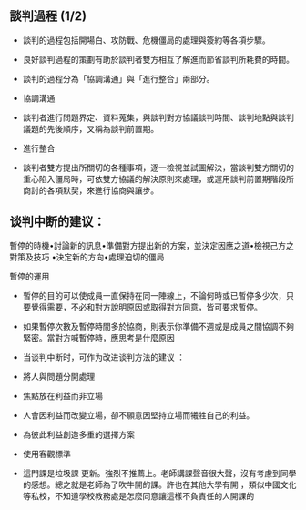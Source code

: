 ## 談判過程 (1/2)

- 談判的過程包括開場白、攻防戰、危機僵局的處理與簽約等各項步驟。

- 良好談判過程的策劃有助於談判者雙方相互了解進而節省談判所耗費的時間。

- 談判的過程分為「協調溝通」與「進行整合」兩部分。

- 協調溝通

- 談判者進行問題界定、資料蒐集，與談判對方協議談判時間、談判地點與談判議題的先後順序，又稱為談判前置期。

- 進行整合

- 談判者雙方提出所關切的各種事項，逐一檢視並試圖解決，當談判雙方關切的重心陷入僵局時，可依雙方協議的解決原則來處理，或運用談判前置期階段所商討的各項默契，來進行協商與讓步。

## 谈判中断的建议：

暫停的時機•討論新的訊息•準備對方提出新的方案，並決定因應之道•檢視己方之對策及技巧 •決定新的方向•處理迫切的僵局
 
暫停的運用

- 暫停的目的可以使成員一直保持在同一陣線上，不論何時或已暫停多少次，只要覺得需要，不必和對方說明原因或取得對方同意，皆可要求暫停。

- 如果暫停次數及暫停時間多於協商，則表示你準備不週或是成員之間協調不夠緊密。當對方喊暫停時，應思考是什麼原因

- 当谈判中断时，可作为改进谈判方法的建议
：
- 將人與問題分開處理

- 焦點放在利益而非立場

- 人會因利益而改變立場，卻不願意因堅持立場而犧牲自己的利益。

- 為彼此利益創造多重的選擇方案

- 使用客觀標準

- 這門課是垃圾課 更新。強烈不推薦上。老師講課聲音很大聲，沒有考慮到同學的感想。總之就是老師為了吹牛開的課。許也在其他大學有開 ，類似中國文化等私校，不知道學校教務處是怎麼同意讓這樣不負責任的人開課的
